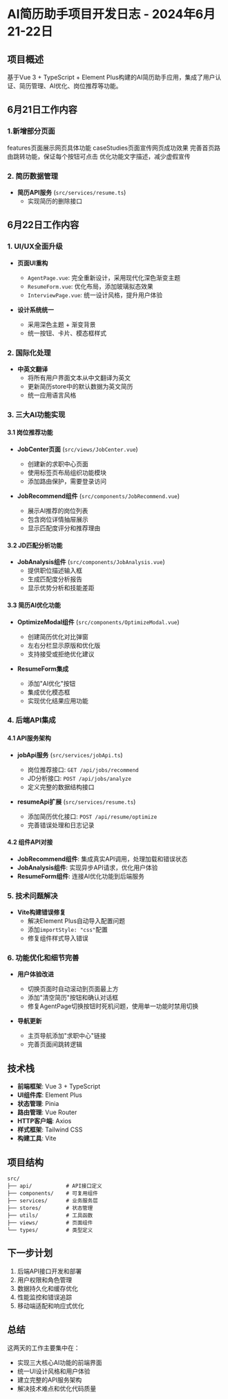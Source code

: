 # AI简历助手项目开发日志 - 2024年6月21-22日

## 项目概述
基于Vue 3 + TypeScript + Element Plus构建的AI简历助手应用，集成了用户认证、简历管理、AI优化、岗位推荐等功能。

## 6月21日工作内容
### 1.新增部分页面
features页面展示网页具体功能
caseStudies页面宣传网页成功效果
完善首页路由跳转功能，保证每个按钮可点击
优化功能文字描述，减少虚假宣传

### 2. 简历数据管理
- **简历API服务** (`src/services/resume.ts`)
  - 实现简历的删除接口


## 6月22日工作内容

### 1. UI/UX全面升级
- **页面UI重构**
  - `AgentPage.vue`: 完全重新设计，采用现代化深色渐变主题
  - `ResumeForm.vue`: 优化布局，添加玻璃拟态效果
  - `InterviewPage.vue`: 统一设计风格，提升用户体验

- **设计系统统一**
  - 采用深色主题 + 渐变背景
  - 统一按钮、卡片、模态框样式

### 2. 国际化处理
- **中英文翻译**
  - 将所有用户界面文本从中文翻译为英文
  - 更新简历store中的默认数据为英文简历
  - 统一应用语言风格

### 3. 三大AI功能实现

#### 3.1 岗位推荐功能
- **JobCenter页面** (`src/views/JobCenter.vue`)
  - 创建新的求职中心页面
  - 使用标签页布局组织功能模块
  - 添加路由保护，需要登录访问

- **JobRecommend组件** (`src/components/JobRecommend.vue`)
  - 展示AI推荐的岗位列表
  - 包含岗位详情抽屉展示
  - 显示匹配度评分和推荐理由

#### 3.2 JD匹配分析功能
- **JobAnalysis组件** (`src/components/JobAnalysis.vue`)
  - 提供职位描述输入框
  - 生成匹配度分析报告
  - 显示优势分析和技能差距

#### 3.3 简历AI优化功能
- **OptimizeModal组件** (`src/components/OptimizeModal.vue`)
  - 创建简历优化对比弹窗
  - 左右分栏显示原版和优化版
  - 支持接受或拒绝优化建议

- **ResumeForm集成**
  - 添加"AI优化"按钮
  - 集成优化模态框
  - 实现优化结果应用功能

### 4. 后端API集成

#### 4.1 API服务架构
- **jobApi服务** (`src/services/jobApi.ts`)
  - 岗位推荐接口: `GET /api/jobs/recommend`
  - JD分析接口: `POST /api/jobs/analyze`
  - 定义完整的数据结构接口

- **resumeApi扩展** (`src/services/resume.ts`)
  - 添加简历优化接口: `POST /api/resume/optimize`
  - 完善错误处理和日志记录

#### 4.2 组件API对接
- **JobRecommend组件**: 集成真实API调用，处理加载和错误状态
- **JobAnalysis组件**: 实现异步API请求，优化用户体验
- **ResumeForm组件**: 连接AI优化功能到后端服务

### 5. 技术问题解决
- **Vite构建错误修复**
  - 解决Element Plus自动导入配置问题
  - 添加`importStyle: "css"`配置
  - 修复组件样式导入错误

### 6. 功能优化和细节完善
- **用户体验改进**
  - 切换页面时自动滚动到页面最上方
  - 添加"清空简历"按钮和确认对话框
  - 修复AgentPage切换按钮时死机问题，使用单一功能时禁用切换

- **导航更新**
  - 主页导航添加"求职中心"链接
  - 完善页面间跳转逻辑

## 技术栈
- **前端框架**: Vue 3 + TypeScript
- **UI组件库**: Element Plus
- **状态管理**: Pinia
- **路由管理**: Vue Router
- **HTTP客户端**: Axios
- **样式框架**: Tailwind CSS
- **构建工具**: Vite

## 项目结构
```
src/
├── api/           # API接口定义
├── components/    # 可复用组件
├── services/      # 业务服务层
├── stores/        # 状态管理
├── utils/         # 工具函数
├── views/         # 页面组件
└── types/         # 类型定义
```

## 下一步计划
1. 后端API接口开发和部署
2. 用户权限和角色管理
3. 数据持久化和缓存优化
4. 性能监控和错误追踪
5. 移动端适配和响应式优化

## 总结
这两天的工作主要集中在：
- 实现三大核心AI功能的前端界面
- 统一UI设计风格和用户体验
- 建立完整的API服务架构
- 解决技术难点和优化代码质量
